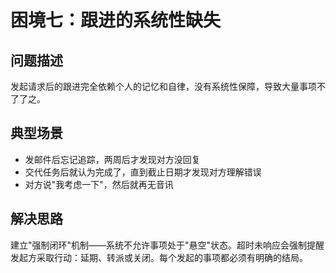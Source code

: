 # 困境七：跟进的系统性缺失

## 问题描述

发起请求后的跟进完全依赖个人的记忆和自律，没有系统性保障，导致大量事项不了了之。

## 典型场景

- 发邮件后忘记追踪，两周后才发现对方没回复
- 交代任务后就认为完成了，直到截止日期才发现对方理解错误
- 对方说"我考虑一下"，然后就再无音讯

## 解决思路

建立"强制闭环"机制——系统不允许事项处于"悬空"状态。超时未响应会强制提醒发起方采取行动：延期、转派或关闭。每个发起的事项都必须有明确的结局。
